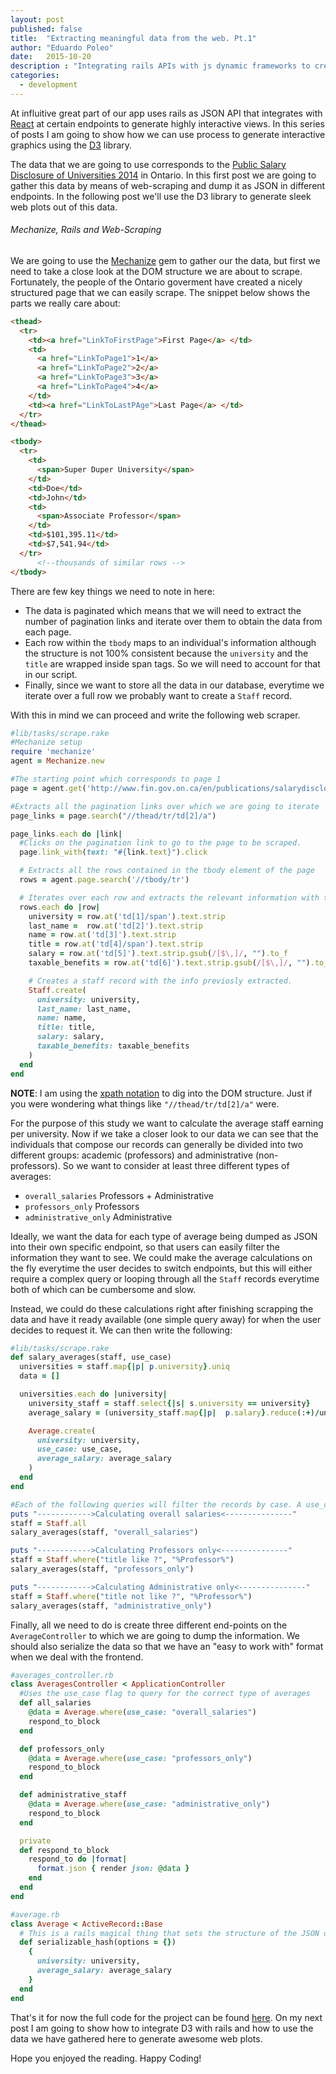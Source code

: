 ```yaml
---
layout: post
published: false
title:  "Extracting meaningful data from the web. Pt.1"
author: "Eduardo Poleo"
date:   2015-10-20
description : "Integrating rails APIs with js dynamic frameworks to create interactive sites"
categories:
  - development
---
```

At influitive great part of our app uses rails as JSON API that integrates with [React](https://facebook.github.io/react/) at certain endpoints to generate highly interactive views. In this series of posts I am going to show how we can use process to generate interactive graphics using the [D3](http://d3js.org/) library.

The data that we are going to use corresponds to the [Public Salary Disclosure of Universities 2014](http://www.fin.gov.on.ca/en/publications/salarydisclosure/pssd/orgs-tbs.php?year=2014&organization=universities&page=1) in Ontario. In this first post we are going to gather this data by means of web-scraping and dump it as JSON in different endpoints. In the following post we'll use the D3 library to generate sleek web plots out of this data.

###### Mechanize, Rails and Web-Scraping
We are going to use the [Mechanize](https://github.com/sparklemotion/mechanize) gem to gather our the data, but first we need to take a close look at the DOM structure we are about to scrape. Fortunately, the people of the Ontario goverment have created a nicely structured page that we can easily scrape. The snippet below shows the parts we really care about:

```html
<thead>
  <tr>
  	<td><a href="LinkToFirstPage">First Page</a> </td>
    <td>
      <a href="LinkToPage1">1</a>
      <a href="LinkToPage2">2</a>
      <a href="LinkToPage3">3</a>
      <a href="LinkToPage4">4</a>
    </td>
    <td><a href="LinkToLastPAge">Last Page</a> </td>
  </tr>
</thead>

<tbody>
  <tr>
    <td>
      <span>Super Duper University</span>
    </td>
  	<td>Doe</td>
  	<td>John</td>
  	<td>
      <span>Associate Professor</span>
    </td>
  	<td>$101,395.11</td>
  	<td>$7,541.94</td>
  </tr>
      <!--thousands of similar rows -->
</tbody>
```
There are few key things we need to note in here:
* The data is paginated which means that we will need to extract the number of pagination links and iterate over them to obtain the data from each page.
* Each row within the ```tbody``` maps to an individual's information although the structure is not 100% consistent because the ```university``` and the  ```title``` are wrapped inside span tags. So we will need to account for that in our script.
* Finally, since we want to store all the data in our database, everytime we iterate over a full row we probably want to create a ```Staff``` record.

With this in mind we can proceed and write the following web scraper.

```ruby
#lib/tasks/scrape.rake
#Mechanize setup
require 'mechanize'
agent = Mechanize.new

#The starting point which corresponds to page 1
page = agent.get('http://www.fin.gov.on.ca/en/publications/salarydisclosure/pssd/orgs-tbs.php?year=2014&organization=universities&page=1')

#Extracts all the pagination links over which we are going to iterate
page_links = page.search("//thead/tr/td[2]/a")

page_links.each do |link|
  #Clicks on the pagination link to go to the page to be scraped.
  page.link_with(text: "#{link.text}").click

  # Extracts all the rows contained in the tbody element of the page
  rows = agent.page.search('//tbody/tr')

  # Iterates over each row and extracts the relevant information with the right format
  rows.each do |row|
    university = row.at('td[1]/span').text.strip
    last_name =  row.at('td[2]').text.strip
    name = row.at('td[3]').text.strip
    title = row.at('td[4]/span').text.strip
    salary = row.at('td[5]').text.strip.gsub(/[$\,]/, "").to_f
    taxable_benefits = row.at('td[6]').text.strip.gsub(/[$\,]/, "").to_f

    # Creates a staff record with the info previosly extracted.
    Staff.create(
      university: university,
      last_name: last_name,
      name: name,
      title: title,
      salary: salary,
      taxable_benefits: taxable_benefits
    )
  end
end
```
**NOTE**: I am using the [xpath notation](https://en.wikipedia.org/wiki/XPath) to dig into the DOM structure. Just if you were wondering what things like ```"//thead/tr/td[2]/a"``` were.

For the purpose of this study we want to calculate the average staff earning per university. Now if we take a closer look to our data we can see that the individuals that compose our records can generally be divided into two different groups: academic (professors) and administrative (non-professors). So we want to consider at least three different types of averages:
*   ```overall_salaries``` Professors + Administrative
*   ```professors_only``` Professors
*   ```administrative_only``` Administrative

Ideally, we want the data for each type of average being dumped as JSON into their own specific endpoint, so that users can easily filter the information they want to see. We could make the average calculations on the fly everytime the user decides to switch endpoints, but this will either require a complex query or looping through all the ```Staff``` records everytime both of which can be cumbersome and slow.

Instead, we could do these calculations right after finishing scrapping the data and have it ready available (one simple query away) for when the user decides to request it. We can then write the following:
```ruby
#lib/tasks/scrape.rake
def salary_averages(staff, use_case)
  universities = staff.map{|p| p.university}.uniq
  data = []

  universities.each do |university|
    university_staff = staff.select{|s| s.university == university}
    average_salary = (university_staff.map{|p|  p.salary}.reduce(:+)/university_staff.count).round(2)

    Average.create(
      university: university,
      use_case: use_case,
      average_salary: average_salary
    )
  end
end

#Each of the following queries will filter the records by case. A use_case parameter is passed down so that we can refer to it later in the controller endpoints.
puts "------------>Calculating overall salaries<---------------"
staff = Staff.all
salary_averages(staff, "overall_salaries")

puts "------------>Calculating Professors only<---------------"
staff = Staff.where("title like ?", "%Professor%")
salary_averages(staff, "professors_only")

puts "------------>Calculating Administrative only<---------------"
staff = Staff.where("title not like ?", "%Professor%")
salary_averages(staff, "administrative_only")
```
Finally, all we need to do is create three different end-points on the ```AverageController``` to which we are going to dump the information. We should also serialize the data so that we have an "easy to work with" format when we deal with the frontend.

```ruby
#averages_controller.rb
class AveragesController < ApplicationController
  #Uses the use_case flag to query for the correct type of averages
  def all_salaries
    @data = Average.where(use_case: "overall_salaries")
    respond_to_block
  end

  def professors_only
    @data = Average.where(use_case: "professors_only")
    respond_to_block
  end

  def administrative_staff
    @data = Average.where(use_case: "administrative_only")
    respond_to_block
  end

  private
  def respond_to_block
    respond_to do |format|
      format.json { render json: @data }
    end
  end
end

#average.rb
class Average < ActiveRecord::Base
  # This is a rails magical thing that sets the structure of the JSON object that we are going to render
  def serializable_hash(options = {})
    {
      university: university,
      average_salary: average_salary
    }
  end
end
```
That's it for now the full code for the project can be found [here](https://github.com/eduardopoleo/web_scraper). On my next post I am going to show how to integrate D3 with rails and how to use the data we have gathered here to generate awesome web plots.

Hope you enjoyed the reading. Happy Coding!
